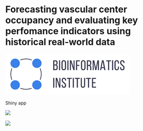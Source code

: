 # Forecasting vascular center occupancy and evaluating key perfomance indicators using historical real-world data

![logo](images/logo.png)


Shiny app 

![](images/shiny1.gif)

![](images/shiny2.gif)
